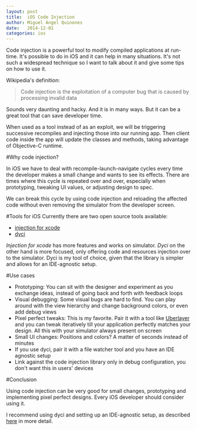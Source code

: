 ```yaml
---
layout: post
title:  iOS Code Injection
author: Miguel Angel Quinones
date:   2014-12-01
categories: ios
---
```


Code injection is a powerful tool to modify compiled applications at run-time. It's possible to do in iOS and it can help in many situations. It's not such a widespread technique so I want to talk about it and give some tips on how to use it.

Wikipedia's definition:

> Code injection is the exploitation of a computer bug that is caused by processing invalid data

Sounds very daunting and hacky. And it is in many ways. But it can be a great tool that can save developer time.

When used as a tool instead of as an exploit, we will be triggering successive recompiles and injecting those into our running app. Then client code inside the app will update the classes and methods, taking advantage of Objective-C runtime.

#Why code injection?

In iOS we have to deal with recompile-launch-navigate cycles every time the developer makes a small change and wants to see its effects. There are times where this cycle is repeated over and over, especially when prototyping, tweaking UI values, or adjusting design to spec.

We can break this cycle by using code injection and reloading the affected code without even removing the simulator from the developer screen.

#Tools for iOS
Currently there are two open source tools available:

- [injection for xcode](https://github.com/johnno1962/injectionforxcode)
- [dyci](https://github.com/DyCI/dyci-main)

*Injection for xcode* has more features and works on simulator. *Dyci* on the other hand is more focused, only offering code and resources injection over to the simulator. Dyci is my tool of choice, given that the library is simpler and allows for an IDE-agnostic setup.

#Use cases

- Prototyping: You can sit with the designer and experiment as you exchange ideas, instead of going back and forth with feedback loops
- Visual debugging: Some visual bugs are hard to find. You can play around with the view hierarchy and change background colors, or even add debug views
- Pixel perfect tweaks: This is my favorite. Pair it with a tool like [Uberlayer](https://itunes.apple.com/us/app/uberlayer/id510139938?mt=12) and you can tweak iteratively till your application perfectly matches your design. All this with your simulator always present on screen
- Small UI changes: Positions and colors? A matter of seconds instead of minutes
- If you use dyci, pair it with a file watcher tool and you have an IDE agnostic setup
- Link against the code injection library only in debug configuration, you don't want this in users' devices

#Conclusion

Using code injection can be very good for small changes, prototyping and implementing pixel perfect designs. Every iOS developer should consider using it.

I recommend using dyci and setting up an IDE-agnostic setup, as described [here](http://www.miqu.me/blog/2014/11/23/ios-code-injection/) in more detail.
